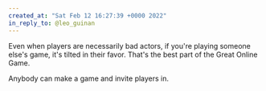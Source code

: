 ```yaml
---
created_at: "Sat Feb 12 16:27:39 +0000 2022"
in_reply_to: @leo_guinan
---
```


Even when players are necessarily bad actors, if you're playing someone else's game, it's tilted in their favor. That's the best part of the Great Online Game.

Anybody can make a game and invite players in.